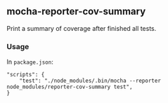 ## mocha-reporter-cov-summary
Print a summary of coverage after finished all tests.

### Usage

In `package.json`:

    "scripts": {
        "test": "./node_modules/.bin/mocha --reporter node_modules/reporter-cov-summary test",
    }
